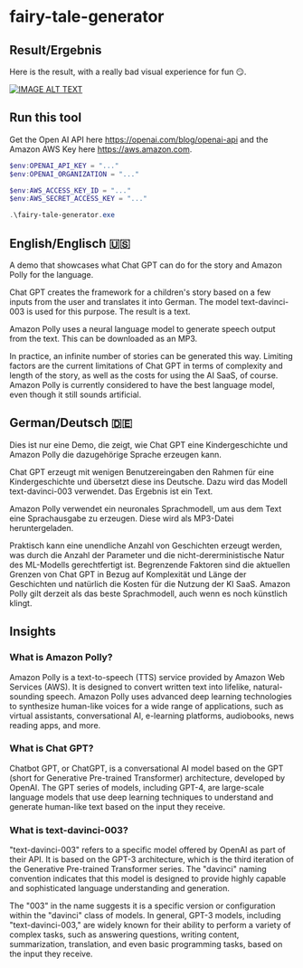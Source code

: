 # fairy-tale-generator

## Result/Ergebnis

Here is the result, with a really bad visual experience for fun :smirk:.

[![IMAGE ALT TEXT](https://img.youtube.com/vi/P6A515DSmDo/0.jpg)](https://www.youtube.com/watch?v=P6A515DSmDo "Amy und der Brückentroll - Demo mit Chat GTP und Amazon Polly")

## Run this tool

Get the Open AI API here https://openai.com/blog/openai-api and the Amazon AWS Key here https://aws.amazon.com.

```powershell
$env:OPENAI_API_KEY = "..."
$env:OPENAI_ORGANIZATION = "..."

$env:AWS_ACCESS_KEY_ID = "..."
$env:AWS_SECRET_ACCESS_KEY = "..."

.\fairy-tale-generator.exe
```

## English/Englisch :us:

A demo that showcases what Chat GPT can do for the story and Amazon Polly for the language.

Chat GPT creates the framework for a children's story based on a few inputs from the user and translates it into German. The model text-davinci-003 is used for this purpose. The result is a text.

Amazon Polly uses a neural language model to generate speech output from the text. This can be downloaded as an MP3.

In practice, an infinite number of stories can be generated this way. Limiting factors are the current limitations of Chat GPT in terms of complexity and length of the story, as well as the costs for using the AI SaaS, of course. Amazon Polly is currently considered to have the best language model, even though it still sounds artificial.

## German/Deutsch :de:

Dies ist nur eine Demo, die zeigt, wie Chat GPT eine Kindergeschichte und Amazon Polly die dazugehörige Sprache erzeugen kann.

Chat GPT erzeugt mit wenigen Benutzereingaben den Rahmen für eine Kindergeschichte und übersetzt diese ins Deutsche. Dazu wird das Modell text-davinci-003 verwendet. Das Ergebnis ist ein Text.

Amazon Polly verwendet ein neuronales Sprachmodell, um aus dem Text eine Sprachausgabe zu erzeugen. Diese wird als MP3-Datei heruntergeladen.

Praktisch kann eine unendliche Anzahl von Geschichten erzeugt werden, was durch die Anzahl der Parameter und die nicht-dererministische Natur des ML-Modells gerechtfertigt ist. Begrenzende Faktoren sind die aktuellen Grenzen von Chat GPT in Bezug auf Komplexität und Länge der Geschichten und natürlich die Kosten für die Nutzung der KI SaaS. Amazon Polly gilt derzeit als das beste Sprachmodell, auch wenn es noch künstlich klingt.

## Insights

### What is Amazon Polly?

Amazon Polly is a text-to-speech (TTS) service provided by Amazon Web Services (AWS). It is designed to convert written text into lifelike, natural-sounding speech. Amazon Polly uses advanced deep learning technologies to synthesize human-like voices for a wide range of applications, such as virtual assistants, conversational AI, e-learning platforms, audiobooks, news reading apps, and more.

### What is Chat GPT?

Chatbot GPT, or ChatGPT, is a conversational AI model based on the GPT (short for Generative Pre-trained Transformer) architecture, developed by OpenAI. The GPT series of models, including GPT-4, are large-scale language models that use deep learning techniques to understand and generate human-like text based on the input they receive.

### What is text-davinci-003?

"text-davinci-003" refers to a specific model offered by OpenAI as part of their API. It is based on the GPT-3 architecture, which is the third iteration of the Generative Pre-trained Transformer series. The "davinci" naming convention indicates that this model is designed to provide highly capable and sophisticated language understanding and generation.

The "003" in the name suggests it is a specific version or configuration within the "davinci" class of models. In general, GPT-3 models, including "text-davinci-003," are widely known for their ability to perform a variety of complex tasks, such as answering questions, writing content, summarization, translation, and even basic programming tasks, based on the input they receive.
